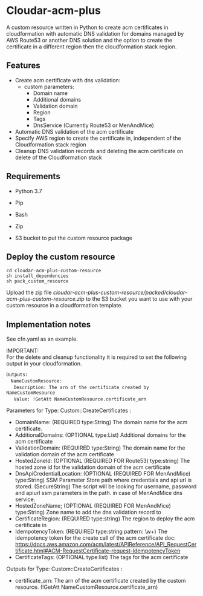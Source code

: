 # Cloudar-acm-plus

A custom resource written in Python to create acm certificates in cloudformation
with automatic DNS validation for domains managed by AWS Route53 or another DNS solution and the option to create the certificate in a different region then the cloudformation stack region.

## Features

- Create acm certificate with dns validation:
    - custom parameters:
        - Domain name
        - Additional domains
        - Validation domain
        - Region
        - Tags
        - DnsService (Currently Route53 or MenAndMice)
- Automatic DNS validation of the acm certificate
- Specify AWS region to create the certificate in, independent of the Cloudformation stack region
- Cleanup DNS validation records and deleting the acm certificate on delete of the Cloudformation stack     
    
## Requirements

- Python 3.7
- Pip
- Bash
- Zip

- S3 bucket to put the custom resource package

## Deploy the custom resource

`cd cloudar-acm-plus-custom-resource`  
`sh install_dependencies`  
`sh pack_custom_resource`

Upload the zip file _cloudar-acm-plus-custom-resource/packed/cloudar-acm-plus-custom-resource.zip_
to the S3 bucket you want to use with your custom resource in a cloudformation template.

## Implementation notes

See cfn.yaml as an example.

IMPORTANT:  
For the delete and cleanup functionality it is required to set the following output in your cloudformation.

`Outputs:`  
&nbsp;&nbsp;  `NameCustomResource:`  
&nbsp;&nbsp;&nbsp;&nbsp;    `Description: The arn of the certificate created by NameCustomResource `  
&nbsp;&nbsp;&nbsp;&nbsp;    `Value: !GetAtt NameCustomResource.certificate_arn`  

Parameters for Type: Custom::CreateCertificates :
- DomainName: (REQUIRED type:String) The domain name for the acm certificate.
- AdditionalDomains: (OPTIONAL type:List) Additional domains for the acm certificate
- ValidationDomain: (REQUIRED type:String) The domain name for the validation domain of the acm certificate
- HostedZoneId: (OPTIONAL (REQUIRED FOR Route53) type:string) The hosted zone id for the validation domain of the acm certificate
- DnsApiCredentialLocation: (OPTIONAL (REQUIRED FOR MenAndMice) type:String) SSM Parameter Store path where credentials and api url is stored. (SecureString)
  The script will be looking for username, password and apiurl ssm parameters in the path. in case of MenAndMice dns service.
- HostedZoneName; (OPTIONAL (REQUIRED FOR MenAndMice) type:String) Zone name to add the dns validation record to 
- CertificateRegion: (REQUIRED type:string) The region to deploy the acm certificate in
- IdempotencyToken: (REQUIRED type:string pattern: \w+) The idempotency token for the create call of the acm certificate
  doc: https://docs.aws.amazon.com/acm/latest/APIReference/API_RequestCertificate.html#ACM-RequestCertificate-request-IdempotencyToken
- CertificateTags: (OPTIONAL type:list) The tags for the acm certificate

Outputs for Type: Custom::CreateCertificates :
- certificate_arn: The arn of the acm certificate created by the custom resource. (!GetAtt NameCustomResource.certificate_arn)